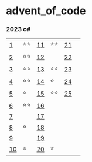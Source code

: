 # advent_of_code

### 2023 c\#

|                              |      |                              |      |                              |     |
| ---------------------------- | ---- | ---------------------------- | ---- | ---------------------------- | --- |
| [1](2023/dotnet/src/Day.01)  | ⭐⭐ | [11](2023/dotnet/src/Day.11) | ⭐⭐ | [21](2023/dotnet/src/Day.21) |     |
| [2](2023/dotnet/src/Day.02)  | ⭐⭐ | [12](2023/dotnet/src/Day.12) |      | [22](2023/dotnet/src/Day.22) |     |
| [3](2023/dotnet/src/Day.03)  | ⭐⭐ | [13](2023/dotnet/src/Day.13) | ⭐⭐ | [23](2023/dotnet/src/Day.23) |     |
| [4](2023/dotnet/src/Day.04)  | ⭐⭐ | [14](2023/dotnet/src/Day.14) | ⭐   | [24](2023/dotnet/src/Day.24) |     |
| [5](2023/dotnet/src/Day.05)  | ⭐   | [15](2023/dotnet/src/Day.15) | ⭐⭐ | [25](2023/dotnet/src/Day.25) |     |
| [6](2023/dotnet/src/Day.06)  | ⭐⭐ | [16](2023/dotnet/src/Day.16) |      |                              |     |
| [7](2023/dotnet/src/Day.07)  |      | [17](2023/dotnet/src/Day.17) |      |                              |     |
| [8](2023/dotnet/src/Day.08)  | ⭐   | [18](2023/dotnet/src/Day.18) |      |                              |     |
| [9](2023/dotnet/src/Day.09)  |      | [19](2023/dotnet/src/Day.19) |      |                              |     |
| [10](2023/dotnet/src/Day.10) | ⭐   | [20](2023/dotnet/src/Day.20) | ⭐   |                              |     |
